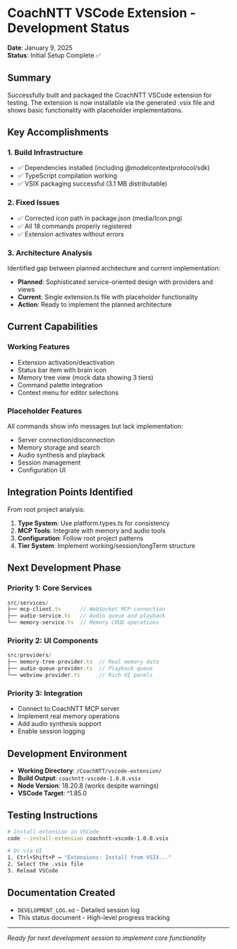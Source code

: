 # CoachNTT VSCode Extension - Development Status

**Date**: January 9, 2025  
**Status**: Initial Setup Complete ✅

## Summary

Successfully built and packaged the CoachNTT VSCode extension for testing. The extension is now installable via the generated .vsix file and shows basic functionality with placeholder implementations.

## Key Accomplishments

### 1. Build Infrastructure
- ✅ Dependencies installed (including @modelcontextprotocol/sdk)
- ✅ TypeScript compilation working
- ✅ VSIX packaging successful (3.1 MB distributable)

### 2. Fixed Issues
- ✅ Corrected icon path in package.json (media/Icon.png)
- ✅ All 18 commands properly registered
- ✅ Extension activates without errors

### 3. Architecture Analysis
Identified gap between planned architecture and current implementation:
- **Planned**: Sophisticated service-oriented design with providers and views
- **Current**: Single extension.ts file with placeholder functionality
- **Action**: Ready to implement the planned architecture

## Current Capabilities

### Working Features
- Extension activation/deactivation
- Status bar item with brain icon
- Memory tree view (mock data showing 3 tiers)
- Command palette integration
- Context menu for editor selections

### Placeholder Features
All commands show info messages but lack implementation:
- Server connection/disconnection
- Memory storage and search
- Audio synthesis and playback
- Session management
- Configuration UI

## Integration Points Identified

From root project analysis:
1. **Type System**: Use platform.types.ts for consistency
2. **MCP Tools**: Integrate with memory and audio tools
3. **Configuration**: Follow root project patterns
4. **Tier System**: Implement working/session/longTerm structure

## Next Development Phase

### Priority 1: Core Services
```typescript
src/services/
├── mcp-client.ts      // WebSocket MCP connection
├── audio-service.ts   // Audio queue and playback
└── memory-service.ts  // Memory CRUD operations
```

### Priority 2: UI Components
```typescript
src/providers/
├── memory-tree-provider.ts  // Real memory data
├── audio-queue-provider.ts  // Playback queue
└── webview-provider.ts      // Rich UI panels
```

### Priority 3: Integration
- Connect to CoachNTT MCP server
- Implement real memory operations
- Add audio synthesis support
- Enable session logging

## Development Environment

- **Working Directory**: `/CoachNTT/vscode-extension/`
- **Build Output**: `coachntt-vscode-1.0.0.vsix`
- **Node Version**: 18.20.8 (works despite warnings)
- **VSCode Target**: ^1.85.0

## Testing Instructions

```bash
# Install extension in VSCode
code --install-extension coachntt-vscode-1.0.0.vsix

# Or via UI
1. Ctrl+Shift+P → "Extensions: Install from VSIX..."
2. Select the .vsix file
3. Reload VSCode
```

## Documentation Created
- `DEVELOPMENT_LOG.md` - Detailed session log
- This status document - High-level progress tracking

---

*Ready for next development session to implement core functionality*